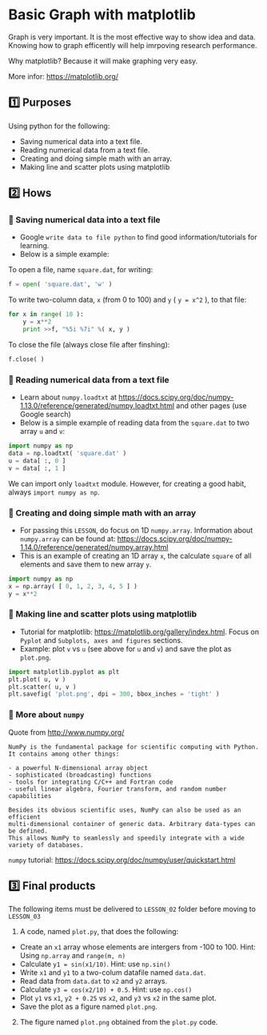 # Basic Graph with matplotlib
Graph is very important. It is the most effective way to show idea and data. Knowing how to graph efficently will help imrpoving research performance. 

Why matplotlib? Because it will make graphing very easy. 

More infor: https://matplotlib.org/

## :one: Purposes
Using python for the following:
- Saving numerical data into a text file.
- Reading numerical data from a text file.
- Creating and doing simple math with an array.  
- Making line and scatter plots using matplotlib

## :two: Hows
### :large_blue_diamond: Saving numerical data into a text file 
- Google `write data to file python` to find good information/tutorials for learning.
- Below is a simple example:

To open a file, name `square.dat`, for writing:
```python
f = open( 'square.dat', 'w' )
```

To write two-column data, `x` (from 0 to 100) and `y` ( `y = x^2` ),  to that file:
```python
for x in range( 10 ):
    y = x**2
    print >>f, "%5i %7i" %( x, y )
```

To close the file (always close file after finshing):
```python
f.close( )
```
### :large_blue_diamond: Reading numerical data from a text file
- Learn about `numpy.loadtxt` at https://docs.scipy.org/doc/numpy-1.13.0/reference/generated/numpy.loadtxt.html and other pages (use Google search)
- Below is a simple example of reading data from the `square.dat` to two array `u` and `v`:
```python
import numpy as np
data = np.loadtxt( 'square.dat' )
u = data[ :, 0 ]
v = data[ :, 1 ]
``` 
We can import only `loadtxt` module. However, for creating a good habit, always `import numpy as np`.

### :large_blue_diamond: Creating and doing simple math with an array
- For passing this `LESSON`, do focus on 1D `numpy.array`. Information about `numpy.array` can be found at: https://docs.scipy.org/doc/numpy-1.14.0/reference/generated/numpy.array.html
- This is an example of creating an 1D array `x`, the calculate `square` of all elements and save them to new array `y`.
```python
import numpy as np
x = np.array( [ 0, 1, 2, 3, 4, 5 ] )
y = x**2 
```
### :large_blue_diamond: Making line and scatter plots using matplotlib
- Tutorial for matplotlib: https://matplotlib.org/gallery/index.html. Focus on `Pyplot` and `Subplots, axes and figures` sections.
- Example: plot `v` vs `u` (see above for `u` and `v`) and save the plot as `plot.png`.
```python
import matplotlib.pyplot as plt
plt.plot( u, v )
plt.scatter( u, v )
plt.savefig( 'plot.png', dpi = 300, bbox_inches = 'tight' )
```

### :large_blue_diamond: More about `numpy`
Quote from http://www.numpy.org/
```
NumPy is the fundamental package for scientific computing with Python. 
It contains among other things:

- a powerful N-dimensional array object
- sophisticated (broadcasting) functions
- tools for integrating C/C++ and Fortran code
- useful linear algebra, Fourier transform, and random number capabilities

Besides its obvious scientific uses, NumPy can also be used as an efficient 
multi-dimensional container of generic data. Arbitrary data-types can be defined. 
This allows NumPy to seamlessly and speedily integrate with a wide variety of databases.
```
`numpy` tutorial: https://docs.scipy.org/doc/numpy/user/quickstart.html 

## :three: Final products
The following items must be delivered to `LESSON_02` folder before moving to `LESSON_03`
1. A code, named `plot.py`, that does the following:
- Create an `x1` array whose elements are intergers from -100 to 100. Hint: Using `np.array` and `range(m, n)`
- Calculate `y1 = sin(x1/10)`. Hint: use `np.sin()` 
- Write `x1` and `y1` to a two-colum datafile named `data.dat`. 
- Read data from `data.dat` to `x2` and `y2` arrays.
- Calculate `y3 = cos(x2/10) + 0.5`. Hint: use `np.cos()` 
- Plot `y1` vs `x1`, `y2 + 0.25` vs `x2`, and `y3` vs `x2` in the same plot.
- Save the plot as a figure named `plot.png`.
2. The figure named `plot.png` obtained from the `plot.py` code.

